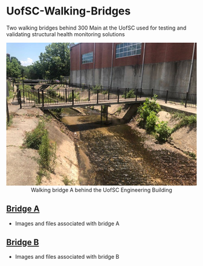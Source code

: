 # UofSC-Walking-Bridges
Two walking bridges behind 300 Main at the UofSC used for testing and validating structural health monitoring solutions 

<p align="center">
<img src="Images/full_bridge1.jpg" alt="drawing" width="700"/> <br> 
Walking bridge A behind the UofSC Engineering Building
</p>
<p align="center">
</p>


## [Bridge A](Bridge_A)
* Images and files associated with bridge A


## [Bridge B](Bridge_B)
* Images and files associated with bridge B























